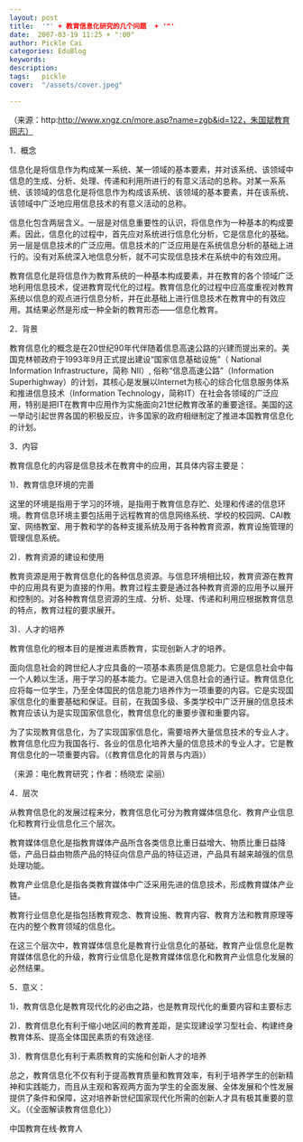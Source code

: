```yaml
---
layout: post  
title:  '"' + 教育信息化研究的几个问题  + '"'
date:  2007-03-19 11:25 + ":00" 
author: Pickle Cai  
categories: EduBlog  
keywords: 
description:   
tags:	pickle   
cover:  "/assets/cover.jpeg"  

---  
```

    
（来源：http:http://www.xngz.cn/more.asp?name=zgb&id=122，朱国斌教育网志）



1．概念



信息化是将信息作为构成某一系统、某一领域的基本要素，并对该系统、该领域中信息的生成、分析、处理、传递和利用所进行的有意义活动的总称。对某一系系统、该领域的信息化是将信息作为构成该系统、该领域的基本要素，并在该系统、该领域中广泛地应用信息技术的有意义活动的总称。



信息化包含两层含义。一层是对信息重要性的认识，将信息作为一种基本的构成要素。因此，信息化的过程中，首先应对系统进行信息化分析，它是信息化的基础。另一层是信息技术的广泛应用。信息技术的广泛应用是在系统信息分析的基础上进行的。没有对系统深入地信息分析，就不可实现信息技术在系统中的有效应用。



教育信息化是将信息作为教育系统的一种基本构成要素，并在教育的各个领域广泛地利用信息技术，促进教育现代化的过程。教育信息化的过程中应高度重视对教育系统以信息的观点进行信息分析，并在此基础上进行信息技术在教育中的有效应用。其结果必然是形成一种全新的教育形态——信息化教育。



2．背景



教育信息化的概念是在20世纪90年代伴随着信息高速公路的兴建而提出来的。美国克林顿政府于1993年9月正式提出建设“国家信息基础设施”（ National Information Infrastructure，简称 NII）, 俗称“信息高速公路”（Information Superhighway）的计划，其核心是发展以Internet为核心的综合化信息服务体系和推进信息技术（Information Technology，简称IT）在社会各领域的广泛应用，特别是把IT在教育中应用作为实施面向21世纪教育改革的重要途径。美国的这一举动引起世界各国的积极反应，许多国家的政府相继制定了推进本国教育信息化的计划。



3．内容



教育信息化的内容是信息技术在教育中的应用，其具体内容主要是：



1)．教育信息环境的完善



这里的环境是指用于学习的环境，是指用于教育信息存贮、处理和传递的信息环境。教育信息环境主要包括用于远程教育的信息网络系统、学校的校园网、CAI教室、网络教室、用于教和学的各种支援系统及用于各种教育资源，教育设施管理的管理信息系统。 　



2)．教育资源的建设和使用



教育资源是用于教育信息化的各种信息资源。与信息环境相比较，教育资源在教育中的应用具有更为直接的作用。教育过程主要是通过各种教育资源的应用予以展开和控制的。对各种教育信息资源的生成、分析、处理、传递和利用应根据教育信息的特点，教育过程的要求展开。 



3)．人才的培养



教育信息化的根本目的是推进素质教育，实现创新人才的培养。



面向信息社会的跨世纪人才应具备的一项基本素质是信息能力。它是信息社会中每一个人赖以生活，用于学习的基本能力。它是进入信息社会的通行证。教育信息化应将每一位学生，乃至全体国民的信息能力培养作为一项重要的内容。它是实现国家信息化的重要基础和保证。目前，在我国多级、多类学校中广泛开展的信息技术教育应该认为是实现国家信息化，教育信息化的重要步骤和重要内容。



为了实现教育信息化，为了实现国家信息化，需要培养大量信息技术的专业人才。教育信息化应为我国各行、各业的信息化培养大量的信息技术的专业人才。它是教育信息化的一项重要内容。（《教育信息化的背景与内涵》）

 

（来源：电化教育研究；作者：杨晓宏 梁丽）



4．层次



从教育信息化的发展过程来分，教育信息化可分为教育媒体信息化、教育产业信息化和教育行业信息化三个层次。



教育媒体信息化是指教育媒体产品所含各类信息比重日益增大、物质比重日益降低，产品日益由物质产品的特征向信息产品的特征迈进，产品具有越来越强的信息处理功能。



教育产业信息化是指各类教育媒体中广泛采用先进的信息技术，形成教育媒体产业链。



教育行业信息化是指包括教育观念、教育设施、教育内容、教育方法和教育原理等在内的整个教育领域的信息化。



在这三个层次中，教育媒体信息化是教育行业信息化的基础，教育产业信息化是教育媒体信息化的升级，教育行业信息化是教育媒体信息化和教育产业信息化发展的必然结果。



5．意义：



1)．教育信息化是教育现代化的必由之路，也是教育现代化的重要内容和主要标志



2)．教育信息化有利于缩小地区间的教育差距，是实现建设学习型社会、构建终身教育体系、提高全体国民素质的有效途径.



3)．教育信息化有利于素质教育的实施和创新人才的培养



总之，教育信息化不仅有利于提高教育质量和教育效率，有利于培养学生的创新精神和实践能力，而且从主观和客观两方面为学生的全面发展、全体发展和个性发展提供了条件和保障，这对培养新世纪国家现代化所需的创新人才具有极其重要的意义。（《全面解读教育信息化》）



		    
 中国教育在线·教育人

